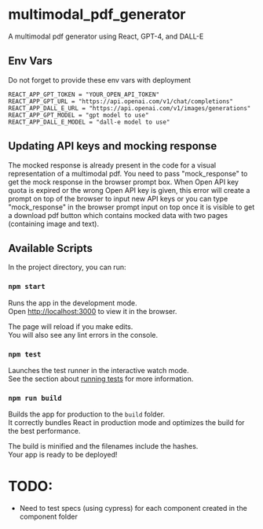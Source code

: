 # multimodal_pdf_generator

A multimodal pdf generator using React, GPT-4, and DALL-E

## Env Vars

Do not forget to provide these env vars with deployment

```
REACT_APP_GPT_TOKEN = "YOUR_OPEN_API_TOKEN"
REACT_APP_GPT_URL = "https://api.openai.com/v1/chat/completions"
REACT_APP_DALL_E_URL = "https://api.openai.com/v1/images/generations"
REACT_APP_GPT_MODEL = "gpt model to use"
REACT_APP_DALL_E_MODEL = "dall-e model to use"
```

## Updating API keys and mocking response

The mocked response is already present in the code for a visual representation of a multimodal pdf. You need to pass "mock_response" to get the mock response in the browser prompt box. When Open API key quota is expired or the wrong Open API key is given, this error will create a prompt on top of the browser to input new API keys or you can type "mock_response" in the browser prompt input on top once it is visible to get a download pdf button which contains mocked data with two pages (containing image and text).

## Available Scripts

In the project directory, you can run:

### `npm start`

Runs the app in the development mode.\
Open [http://localhost:3000](http://localhost:3000) to view it in the browser.

The page will reload if you make edits.\
You will also see any lint errors in the console.

### `npm test`

Launches the test runner in the interactive watch mode.\
See the section about [running tests](https://facebook.github.io/create-react-app/docs/running-tests) for more information.

### `npm run build`

Builds the app for production to the `build` folder.\
It correctly bundles React in production mode and optimizes the build for the best performance.

The build is minified and the filenames include the hashes.\
Your app is ready to be deployed!

# TODO:

- Need to test specs (using cypress) for each component created in the component folder
